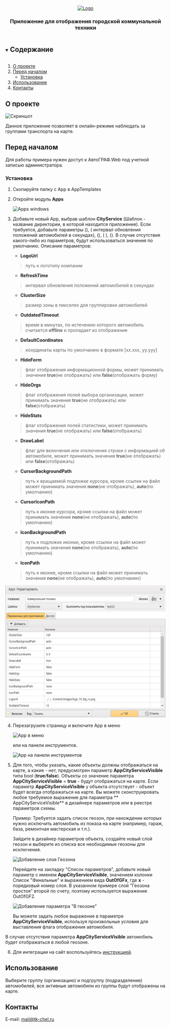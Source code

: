 <br />
<p align="center">
  <a href="https://www.tk-nav.ru/">
    <img src="img/logo_TK_big_ru.png" alt="Logo" width="133" height="29">
  </a>

<h3 align="center">Приложение для отображения городской коммунальной техники</h3>


<!-- TABLE OF CONTENTS -->
<details open="open">
  <summary><h2 style="display: inline-block">Содержание</h2></summary>
  <ol>
    <li>
      <a href="#о-проекте">О проекте</a>
    </li>
    <li>
      <a href="#перед-началом">Перед началом</a>
      <ul>
        <li><a href="#установка">Установка</a></li>
      </ul>
    </li>
    <li><a href="#использование">Использование</a></li>
    <li><a href="#контакты">Контакты</a></li>
  </ol>
</details>

## О проекте

![Скриншот](img/screen.png)

Данное приложение позволяет в онлайн-режиме наблюдать за группами транспорта на карте.

## Перед началом

Для работы примера нужен доступ к АвтоГРАФ.Web под учетной записью администратора.

### Установка

1. Скопируйте папку с App в AppTemplates

2. Откройте модуль **Apps**

   ![Apps windows](img/menu-apps.png)

2. Добавьте новый App, выбрав шаблон **CityService** (Шаблон - название директории, в которой находится приложение).
   Если требуется, добавьте параметры  (),  (
   интервал обновления положений автомобилей в секундах),  (),  (
   ),  (). В случае отсутствия какого-либо из параметров, будут использоваться значения по умолчанию. Описание
   параметров:
   * **LogoUrl**
   > путь к логотипу компании
    * **RefreshTime**
   > интервал обновления положений автомобилей в секундах
    * **ClusterSize**
   > размер зоны в пикселях для группировки автомобилей
    * **OutdatedTimeout**
   > время в минутах, по истечению которого автомобиль считается **offline** и пропадает из отображения
    * **DefaultCoordinates**
   > координаты карты по умолчанию в формате [xx.xxx, yy.yyy]
    * **HideForm**
   > флаг отображения информационной формы, может принимать значения **true**(не отображать) или **false**(отображать форму)
    * **HideOrgs**
   > флаг отображения полей выбора организации, может принимать значения **true**(не отображать) или **false**(отображать)
    * **HideStats**
   > флаг отображения полей статистики, может принимать значения **true**(не отображать) или **false**(отображать)
    * **DrawLabel**
   > флаг для включения или отключения строки с информацией об автомобиле, может принимать значения **true**(не отображать) или **false**(отображать)
   * **CursorBackgroundPath**
   > путь к вращаемой подложке курсора, кроме ссылки на файл может принимать значения **none**(не отображать), **auto**(по умолчанию)
    * **CursorIconPath**
   > путь к иконке курсора, кроме ссылки на файл может принимать значения **none**(не отображать), **auto**(по умолчанию)
    * **IconBackgroundPath**
   > путь к подложке иконки, кроме ссылки на файл может принимать значения **none**(не отображать), **auto**(по умолчанию)
    * **IconPath**
   > путь к иконке, кроме ссылки на файл может принимать значения **none**(не отображать), **auto**(по умолчанию)

![Меню](img/adding-app.png)

4. Перезагрузите страницу и включите App в меню

   ![App в меню](img/app-in-menu.png)

   или на панели инструментов.

   ![App на панели инструментов](img/app-on-panel.png)

5. Для того, чтобы указать, какие объекты должны отображаться на карте, а какие - нет, предусмотрен параметр
   **AppCityServiceVisible** типа bool (**true**/**false**). Объекты со значение параметра **AppCityServiceVisible**
   = **true** - будут отображаться на карте. Если параметр **AppCityServiceVisible** у объекта отсутствует - объект
   будет всегда отображаться на карте. Вы можете сконструировать любое требуемое выражение для параметра **
   AppCityServiceVisible** в дизайнере параметров или в реестре параметров схемы.

   Пример:
   Требуется задать список геозон, при нахождении которых нужно исключить автомобиль из показа на карте (например,
   гараж, база, ремонтная мастерская и т.п.).

   Зайдите в дизайнер параметров объекта, создайте новый слой геозон и выберите из списка все необходимые геозоны для
   исключения.

   ![Добавление слоя Геозона](img/add-geofences.png)

   Перейдите на закладку "Список параметров", добавьте новый параметр с именем **AppCityServiceVisible**, значением
   колонки Список "Финальные" и выражением вида **OutOfGFx**, где **x** - порядковый номер слоя. В указанном примере
   слой "Геозона простоя" второй по счету, поэтому используется выражение OutOfGF2.

   ![Добавление параметра "В геозоне"](img/boolean-parameter.png)

   Вы можете задать любое выражение в параметре **AppCityServiceVisible**, используя произвольные условия для
   выставления флага отображения автомобиля.

В случае отсутствия параметра **AppCityServiceVisible** автомобиль будет отображаться в любой геозоне.

6. Для интеграции на сайт воспользуйтесь <a href="integration/readme.md">инструкцией</a>.

<!-- USAGE EXAMPLES -->

## Использование

Выберите группу (организацию) и подгруппу (подразделение) автомобилей, все активные автомобили из группы будут
отображены на карте.

<!-- CONTACT -->

## Контакты

E-mail: <a href="mailto:mail@tk-chel.ru">mail@tk-chel.ru</a>